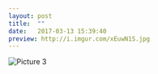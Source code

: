 ```yaml
---
layout: post
title:  ""
date:   2017-03-13 15:39:40
preview: http://i.imgur.com/xEuwN1S.jpg
---
```


![Picture 3](http://i.imgur.com/6z5BZ1Z.jpg)

